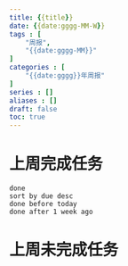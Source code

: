 ```yaml
---
title: {{title}}
date: {{date:gggg-MM-W}}
tags : [
	"周报",
	"{{date:gggg-MM}}"
]
categories : [
	"{{date:gggg}}年周报"
]
series : []
aliases : []
draft: false
toc: true
---
```

# 上周完成任务
```tasks
done
sort by due desc
done before today
done after 1 week ago
```

# 上周未完成任务
